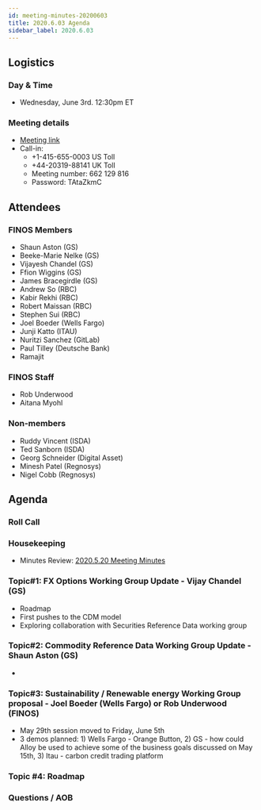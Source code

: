 ```yaml
---
id: meeting-minutes-20200603
title: 2020.6.03 Agenda
sidebar_label: 2020.6.03
---
```


## Logistics 
### Day & Time
* Wednesday, June 3rd. 12:30pm ET

### Meeting details

* [Meeting link](https://finos.webex.com/finos/j.php?MTID=m9faeb59f9167a188a0cde9a2209b9447)
* Call-in: 
    * +1-415-655-0003 US Toll
    * +44-20319-88141 UK Toll
    * Meeting number: 662 129 816
    * Password: TAtaZkmC

## Attendees 


### FINOS Members
* Shaun Aston (GS)
* Beeke-Marie Nelke (GS)
* Vijayesh Chandel (GS)
* Ffion Wiggins (GS)
* James Bracegirdle (GS)
* Andrew So (RBC)
* Kabir Rekhi (RBC)
* Robert Maissan (RBC)
* Stephen Sui (RBC)
* Joel Boeder (Wells Fargo)
* Junji Katto (ITAU)
* Nuritzi Sanchez (GitLab)
* Paul Tilley (Deutsche Bank)
* Ramajit

### FINOS Staff
* Rob Underwood
* Aitana Myohl

### Non-members
* Ruddy Vincent (ISDA)
* Ted Sanborn (ISDA)
* Georg Schneider (Digital Asset)
* Minesh Patel (Regnosys)
* Nigel Cobb (Regnosys)

## Agenda

### Roll Call

### Housekeeping
* Minutes Review: [2020.5.20 Meeting Minutes](https://github.com/finos/alloy/blob/master/meeting-minutes/pilot-project-meeting-minutes/2020.5.20-pilot-project-minutes.md) 

### Topic#1: FX Options Working Group Update - Vijay Chandel (GS)
* Roadmap
* First pushes to the CDM model
* Exploring collaboration with Securities Reference Data working group

### Topic#2: Commodity Reference Data Working Group Update - Shaun Aston (GS)
* 

### Topic#3: Sustainability / Renewable energy Working Group proposal - Joel Boeder (Wells Fargo) or Rob Underwood (FINOS)
* May 29th session moved to Friday, June 5th 
* 3 demos planned: 1) Wells Fargo - Orange Button, 2) GS - how could Alloy be used to achieve some of the business goals discussed on May 15th, 3) Itau - carbon credit trading platform

### Topic #4: Roadmap


### Questions / AOB

